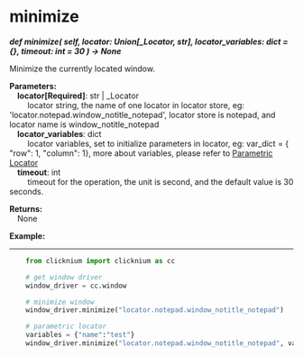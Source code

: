 # minimize

***def minimize(
        self, 
        locator: Union[_Locator, str],
        locator_variables: dict = {}, 
        timeout: int = 30
    ) -> None***  

Minimize the currently located window.

**Parameters:**  
    &emsp;**locator[Required]**: str | _Locator  
        &emsp;&emsp; locator string, the name of one locator in locator store, eg: 'locator.notepad.window_notitle_notepad', locator store is notepad, and locator name is window_notitle_notepad  
    &emsp;**locator_variables**: dict  
        &emsp;&emsp; locator variables, set to initialize parameters in locator, eg: var_dict = { "row": 1,  "column": 1}, more about variables, please refer to [Parametric Locator](./doc/automation/parametric_locator.md)  
    &emsp;**timeout**: int  
        &emsp;&emsp; timeout for the operation, the unit is second, and the default value is 30 seconds.

**Returns:**  
    &emsp;None

**Example:**
***
```python
    from clicknium import clicknium as cc

    # get window driver
    window_driver = cc.window

    # minimize window
    window_driver.minimize("locator.notepad.window_notitle_notepad")

    # parametric locator
    variables = {"name":"test"}
    window_driver.minimize("locator.notepad.window_notitle_notepad", variables)
```